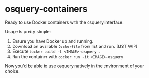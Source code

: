 # osquery-containers
Ready to use Docker containers with the osquery interface.

Usage is pretty simple:
1. Ensure you have Docker up and running.
2. Download an available `Dockerfile` from list and run. [LIST WIP]
3. Execute `docker build -t <IMAGE>-osquery .`
4. Run the container with `docker run -it <IMAGE>-osquery`

Now you'd be able to use osquery natively in the environment of your choice.
